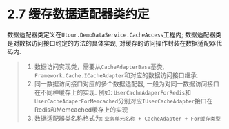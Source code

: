 # 2.7 缓存数据适配器类约定
数据适配器类定义在```Utour.DemoDataService.CacheAccess```工程内; 数据适配器类是对数据访问接口约定的方法的具体实现, 对缓存的访问操作封装在数据适配器代码内.
>1. 数据访问实现类，需要从```CacheAdapterBase```基类, ```Framework.Cache.ICacheAdapter```和对应的数据访问接口继承.
>2. 同一数据访问接口对应的多个数据适配器, 一般为对同一数据访问接口在不同种缓存上的实现.
例如: ```UserCacheAdaperForRedis```和```UserCacheAdaperForMemcached```分别对应```IUserCacheAdapter```接口在Redis和Memcached缓存上的实现
>3. 数据适配器类名称格式为: ```业务单元名称 + CacheAdapter + For缓存类型```

